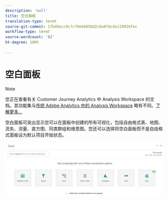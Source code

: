 ```yaml
---
description: 'null'
title: 空白面板
translation-type: tm+mt
source-git-commit: 1fb46acc9c7c70e64058d2c6a8fdcde119910fec
workflow-type: tm+mt
source-wordcount: '82'
ht-degree: 100%

---
```



# 空白面板

>[!NOTE]
>
>您正在查看有关 Customer Journey Analytics 中 Analysis Workspace 的文档。其功能集与[传统 Adobe Analytics 中的 Analysis Workspace](https://docs.adobe.com/content/help/zh-Hans/analytics/analyze/analysis-workspace/home.html) 略有不同。[了解更多...](/help/getting-started/cja-aa.md)

空白面板可突出显示您可以在面板中创建的所有可视化，包括自由格式表、地图、流失、流量、直方图、同类群组和维恩图。您还可以选择将空白面板而不是自由格式面板设为默认项目开始状态。

![](assets/blank_panel.png)

